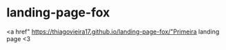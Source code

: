 # landing-page-fox
 
 <a href" https://thiagovieira17.github.io/landing-page-fox/"Primeira landing page</a> <3
 
